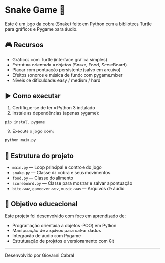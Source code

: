 # Snake Game 🐍

Este é um jogo da cobra (Snake) feito em Python com a biblioteca Turtle para gráficos e Pygame para áudio.

## 🎮 Recursos
- Gráficos com Turtle (interface gráfica simples)
- Estrutura orientada a objetos (Snake, Food, ScoreBoard)
- Placar com pontuação persistente (salvo em arquivo)
- Efeitos sonoros e música de fundo com pygame.mixer
- Níveis de dificuldade: easy / medium / hard

## ▶️ Como executar
1. Certifique-se de ter o Python 3 instalado
2. Instale as dependências (apenas pygame):
```bash
pip install pygame
```
3. Execute o jogo com:
```bash
python main.py
```

## 📁 Estrutura do projeto
- `main.py` — Loop principal e controle do jogo
- `snake.py` — Classe da cobra e seus movimentos
- `food.py` — Classe do alimento
- `scoreboard.py` — Classe para mostrar e salvar a pontuação
- `bite.wav`, `gameover.wav`, `music.wav` — Arquivos de áudio

## 🧠 Objetivo educacional
Este projeto foi desenvolvido com foco em aprendizado de:
- Programação orientada a objetos (POO) em Python
- Manipulação de arquivos para salvar dados
- Integração de áudio com Pygame
- Estruturação de projetos e versionamento com Git

---

Desenvolvido por Giovanni Cabral
